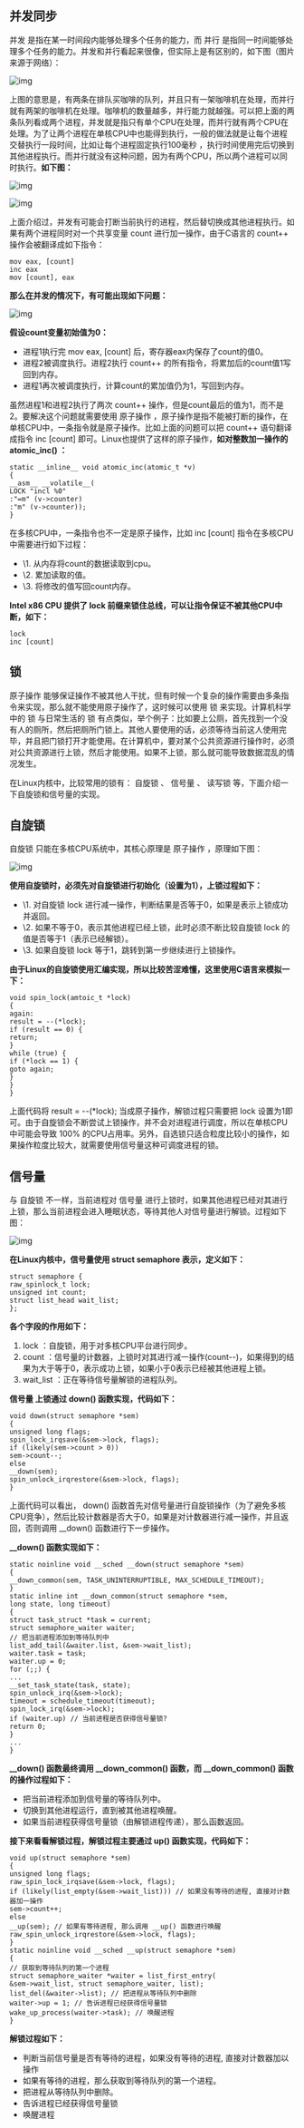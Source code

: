 ## 并发同步

并发 是指在某一时间段内能够处理多个任务的能力，而 并行 是指同一时间能够处理多个任务的能力。并发和并行看起来很像，但实际上是有区别的，如下图（图片来源于网络）：

![img](img/v2-3055dc26275b76efe6b40dc3a9f2853c_720w.webp)

上图的意思是，有两条在排队买咖啡的队列，并且只有一架咖啡机在处理，而并行就有两架的咖啡机在处理。咖啡机的数量越多，并行能力就越强。可以把上面的两条队列看成两个进程，并发就是指只有单个CPU在处理，而并行就有两个CPU在处理。为了让两个进程在单核CPU中也能得到执行，一般的做法就是让每个进程交替执行一段时间，比如让每个进程固定执行100毫秒 ，执行时间使用完后切换到其他进程执行。而并行就没有这种问题，因为有两个CPU，所以两个进程可以同时执行。**如下图：**

![img](img/v2-32f1e9f4e3cb505781ac5e8ebf272d62_720w.webp)

![img](img/v2-80bb91a6d72321793e9d1ed802d34394_720w.webp)

上面介绍过，并发有可能会打断当前执行的进程，然后替切换成其他进程执行。如果有两个进程同时对一个共享变量 count 进行加一操作，由于C语言的 count++ 操作会被翻译成如下指令：

```text
mov eax, [count]
inc eax
mov [count], eax
```

**那么在并发的情况下，有可能出现如下问题：**

![img](img/v2-9a608fdcac2aa432b0cf4817c87b0ee4_720w.webp)

**假设count变量初始值为0：**

- 进程1执行完 mov eax, [count] 后，寄存器eax内保存了count的值0。
- 进程2被调度执行。进程2执行 count++ 的所有指令，将累加后的count值1写回到内存。
- 进程1再次被调度执行，计算count的累加值仍为1，写回到内存。

虽然进程1和进程2执行了两次 count++ 操作，但是count最后的值为1，而不是2。要解决这个问题就需要使用 原子操作 ，原子操作是指不能被打断的操作，在单核CPU中，一条指令就是原子操作。比如上面的问题可以把 count++ 语句翻译成指令 inc [count] 即可。Linux也提供了这样的原子操作，**如对整数加一操作的 atomic_inc() ：**

```text
static __inline__ void atomic_inc(atomic_t *v)
{
__asm__ __volatile__(
LOCK "incl %0"
:"=m" (v->counter)
:"m" (v->counter));
}
```

在多核CPU中，一条指令也不一定是原子操作，比如 inc [count] 指令在多核CPU中需要进行如下过程：

- \1. 从内存将count的数据读取到cpu。
- \2. 累加读取的值。
- \3. 将修改的值写回count内存。

**Intel x86 CPU 提供了 lock 前缀来锁住总线，可以让指令保证不被其他CPU中断，如下：**

```text
lock
inc [count]
```

## 锁

原子操作 能够保证操作不被其他人干扰，但有时候一个复杂的操作需要由多条指令来实现，那么就不能使用原子操作了，这时候可以使用 锁 来实现。计算机科学中的 锁 与日常生活的 锁 有点类似，举个例子：比如要上公厕，首先找到一个没有人的厕所，然后把厕所门锁上。其他人要使用的话，必须等待当前这人使用完毕，并且把门锁打开才能使用。在计算机中，要对某个公共资源进行操作时，必须对公共资源进行上锁，然后才能使用。如果不上锁，那么就可能导致数据混乱的情况发生。

在Linux内核中，比较常用的锁有： 自旋锁 、 信号量 、 读写锁 等，下面介绍一下自旋锁和信号量的实现。

## 自旋锁

自旋锁 只能在多核CPU系统中，其核心原理是 原子操作 ，原理如下图：

![img](img/v2-719889aa0cae515dfe7ece639955efa8_720w.webp)

**使用自旋锁时，必须先对自旋锁进行初始化（设置为1），上锁过程如下：**

- \1. 对自旋锁 lock 进行减一操作，判断结果是否等于0，如果是表示上锁成功并返回。
- \2. 如果不等于0，表示其他进程已经上锁，此时必须不断比较自旋锁 lock 的值是否等于1（表示已经解锁）。
- \3. 如果自旋锁 lock 等于1，跳转到第一步继续进行上锁操作。

**由于Linux的自旋锁使用汇编实现，所以比较苦涩难懂，这里使用C语言来模拟一下：**

```text
void spin_lock(amtoic_t *lock)
{
again:
result = --(*lock);
if (result == 0) {
return;
}
while (true) {
if (*lock == 1) {
goto again;
}
}
}
```

上面代码将 result = --(*lock); 当成原子操作，解锁过程只需要把 lock 设置为1即可。由于自旋锁会不断尝试上锁操作，并不会对进程进行调度，所以在单核CPU中可能会导致 100% 的CPU占用率。另外，自选锁只适合粒度比较小的操作，如果操作粒度比较大，就需要使用信号量这种可调度进程的锁。

## 信号量

与 自旋锁 不一样，当前进程对 信号量 进行上锁时，如果其他进程已经对其进行上锁，那么当前进程会进入睡眠状态，等待其他人对信号量进行解锁。过程如下图：

![img](img/v2-fb3105e3dcc6df896debc2619721c93e_720w.webp)

**在Linux内核中，信号量使用 struct semaphore 表示，定义如下：**

```text
struct semaphore {
raw_spinlock_t lock;
unsigned int count;
struct list_head wait_list;
};
```

**各个字段的作用如下：**

1. lock ：自旋锁，用于对多核CPU平台进行同步。
2. count ：信号量的计数器，上锁时对其进行减一操作(count--)，如果得到的结果为大于等于0，表示成功上锁，如果小于0表示已经被其他进程上锁。
3. wait_list ：正在等待信号量解锁的进程队列。

**信号量 上锁通过 down() 函数实现，代码如下：**

```text
void down(struct semaphore *sem)
{
unsigned long flags;
spin_lock_irqsave(&sem->lock, flags);
if (likely(sem->count > 0))
sem->count--;
else
__down(sem);
spin_unlock_irqrestore(&sem->lock, flags);
}
```

上面代码可以看出， down() 函数首先对信号量进行自旋锁操作（为了避免多核CPU竞争），然后比较计数器是否大于0，如果是对计数器进行减一操作，并且返回，否则调用 __down() 函数进行下一步操作。

**__down() 函数实现如下：**

```text
static noinline void __sched __down(struct semaphore *sem)
{
__down_common(sem, TASK_UNINTERRUPTIBLE, MAX_SCHEDULE_TIMEOUT);
}
static inline int __down_common(struct semaphore *sem,
long state, long timeout)
{
struct task_struct *task = current;
struct semaphore_waiter waiter;
// 把当前进程添加到等待队列中
list_add_tail(&waiter.list, &sem->wait_list);
waiter.task = task;
waiter.up = 0;
for (;;) {
...
__set_task_state(task, state);
spin_unlock_irq(&sem->lock);
timeout = schedule_timeout(timeout);
spin_lock_irq(&sem->lock);
if (waiter.up) // 当前进程是否获得信号量锁?
return 0;
}
...
}
```

**__down() 函数最终调用 __down_common() 函数，而 __down_common() 函数的操作过程如下：**

-  把当前进程添加到信号量的等待队列中。
- 切换到其他进程运行，直到被其他进程唤醒。
- 如果当前进程获得信号量锁（由解锁进程传递），那么函数返回。

**接下来看看解锁过程，解锁过程主要通过 up() 函数实现，代码如下：**

```text
void up(struct semaphore *sem)
{
unsigned long flags;
raw_spin_lock_irqsave(&sem->lock, flags);
if (likely(list_empty(&sem->wait_list))) // 如果没有等待的进程, 直接对计数器加一操作
sem->count++;
else
__up(sem); // 如果有等待进程, 那么调用 __up() 函数进行唤醒
raw_spin_unlock_irqrestore(&sem->lock, flags);
}
static noinline void __sched __up(struct semaphore *sem)
{
// 获取到等待队列的第一个进程
struct semaphore_waiter *waiter = list_first_entry(
&sem->wait_list, struct semaphore_waiter, list);
list_del(&waiter->list); // 把进程从等待队列中删除
waiter->up = 1; // 告诉进程已经获得信号量锁
wake_up_process(waiter->task); // 唤醒进程
}
```

**解锁过程如下：**

- 判断当前信号量是否有等待的进程，如果没有等待的进程, 直接对计数器加以操作
- 如果有等待的进程，那么获取到等待队列的第一个进程。
- 把进程从等待队列中删除。
- 告诉进程已经获得信号量锁
- 唤醒进程
